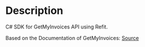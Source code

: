# Description

C# SDK for GetMyInvoices API using Refit.

Based on the Documentation of GetMyInvoices: [Source](https://api.getmyinvoices.com/accounts/v3/doc/)